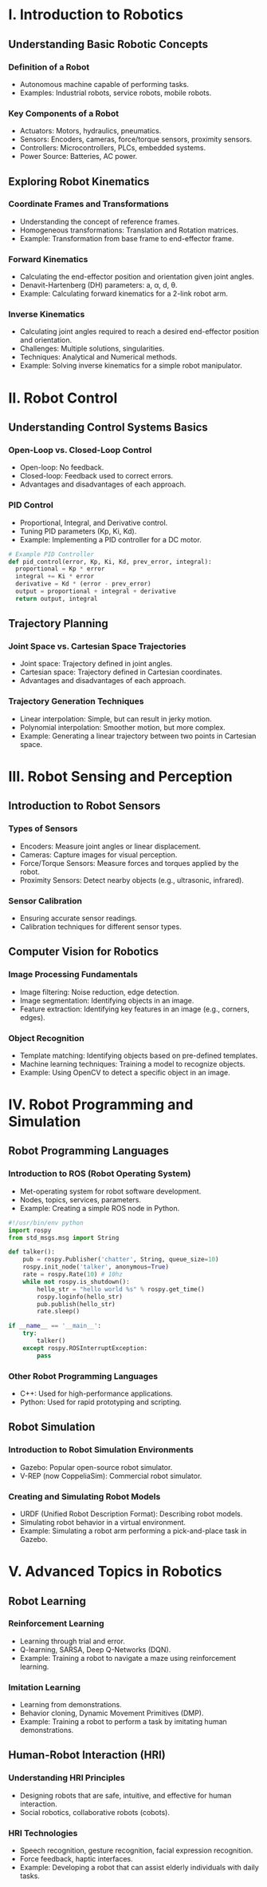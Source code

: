 # I. Introduction to Robotics

## Understanding Basic Robotic Concepts

### Definition of a Robot
*   Autonomous machine capable of performing tasks.
*   Examples: Industrial robots, service robots, mobile robots.

### Key Components of a Robot
*   Actuators: Motors, hydraulics, pneumatics.
*   Sensors: Encoders, cameras, force/torque sensors, proximity sensors.
*   Controllers: Microcontrollers, PLCs, embedded systems.
*   Power Source: Batteries, AC power.

## Exploring Robot Kinematics

### Coordinate Frames and Transformations
*   Understanding the concept of reference frames.
*   Homogeneous transformations: Translation and Rotation matrices.
*   Example: Transformation from base frame to end-effector frame.

### Forward Kinematics
*   Calculating the end-effector position and orientation given joint angles.
*   Denavit-Hartenberg (DH) parameters: a, α, d, θ.
*   Example: Calculating forward kinematics for a 2-link robot arm.

### Inverse Kinematics
*   Calculating joint angles required to reach a desired end-effector position and orientation.
*   Challenges: Multiple solutions, singularities.
*   Techniques: Analytical and Numerical methods.
*   Example: Solving inverse kinematics for a simple robot manipulator.

# II. Robot Control

## Understanding Control Systems Basics

### Open-Loop vs. Closed-Loop Control
*   Open-loop: No feedback.
*   Closed-loop: Feedback used to correct errors.
*   Advantages and disadvantages of each approach.

### PID Control
*   Proportional, Integral, and Derivative control.
*   Tuning PID parameters (Kp, Ki, Kd).
*   Example: Implementing a PID controller for a DC motor.

```python
# Example PID Controller
def pid_control(error, Kp, Ki, Kd, prev_error, integral):
  proportional = Kp * error
  integral += Ki * error
  derivative = Kd * (error - prev_error)
  output = proportional + integral + derivative
  return output, integral
```

## Trajectory Planning

### Joint Space vs. Cartesian Space Trajectories
*   Joint space: Trajectory defined in joint angles.
*   Cartesian space: Trajectory defined in Cartesian coordinates.
*   Advantages and disadvantages of each approach.

### Trajectory Generation Techniques
*   Linear interpolation: Simple, but can result in jerky motion.
*   Polynomial interpolation: Smoother motion, but more complex.
*   Example: Generating a linear trajectory between two points in Cartesian space.

# III. Robot Sensing and Perception

## Introduction to Robot Sensors

### Types of Sensors
*   Encoders: Measure joint angles or linear displacement.
*   Cameras: Capture images for visual perception.
*   Force/Torque Sensors: Measure forces and torques applied by the robot.
*   Proximity Sensors: Detect nearby objects (e.g., ultrasonic, infrared).

### Sensor Calibration
*   Ensuring accurate sensor readings.
*   Calibration techniques for different sensor types.

## Computer Vision for Robotics

### Image Processing Fundamentals
*   Image filtering: Noise reduction, edge detection.
*   Image segmentation: Identifying objects in an image.
*   Feature extraction: Identifying key features in an image (e.g., corners, edges).

### Object Recognition
*   Template matching: Identifying objects based on pre-defined templates.
*   Machine learning techniques: Training a model to recognize objects.
*   Example: Using OpenCV to detect a specific object in an image.

# IV. Robot Programming and Simulation

## Robot Programming Languages

### Introduction to ROS (Robot Operating System)
*   Met-operating system for robot software development.
*   Nodes, topics, services, parameters.
*   Example: Creating a simple ROS node in Python.

```python
#!/usr/bin/env python
import rospy
from std_msgs.msg import String

def talker():
    pub = rospy.Publisher('chatter', String, queue_size=10)
    rospy.init_node('talker', anonymous=True)
    rate = rospy.Rate(10) # 10hz
    while not rospy.is_shutdown():
        hello_str = "hello world %s" % rospy.get_time()
        rospy.loginfo(hello_str)
        pub.publish(hello_str)
        rate.sleep()

if __name__ == '__main__':
    try:
        talker()
    except rospy.ROSInterruptException:
        pass
```

### Other Robot Programming Languages
*   C++: Used for high-performance applications.
*   Python: Used for rapid prototyping and scripting.

## Robot Simulation

### Introduction to Robot Simulation Environments
*   Gazebo: Popular open-source robot simulator.
*   V-REP (now CoppeliaSim): Commercial robot simulator.

### Creating and Simulating Robot Models
*   URDF (Unified Robot Description Format): Describing robot models.
*   Simulating robot behavior in a virtual environment.
*   Example: Simulating a robot arm performing a pick-and-place task in Gazebo.

# V. Advanced Topics in Robotics

## Robot Learning

### Reinforcement Learning
*   Learning through trial and error.
*   Q-learning, SARSA, Deep Q-Networks (DQN).
*   Example: Training a robot to navigate a maze using reinforcement learning.

### Imitation Learning
*   Learning from demonstrations.
*   Behavior cloning, Dynamic Movement Primitives (DMP).
*   Example: Training a robot to perform a task by imitating human demonstrations.

## Human-Robot Interaction (HRI)

### Understanding HRI Principles
*   Designing robots that are safe, intuitive, and effective for human interaction.
*   Social robotics, collaborative robots (cobots).

### HRI Technologies
*   Speech recognition, gesture recognition, facial expression recognition.
*   Force feedback, haptic interfaces.
*   Example: Developing a robot that can assist elderly individuals with daily tasks.
